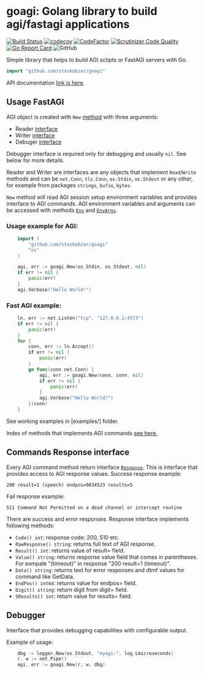 # goagi: Golang library to build agi/fastagi applications

[![Build Status](https://travis-ci.org/staskobzar/goagi.svg?branch=master)](https://travis-ci.org/staskobzar/goagi)
[![codecov](https://codecov.io/gh/staskobzar/goagi/branch/master/graph/badge.svg)](https://codecov.io/gh/staskobzar/goagi)
[![CodeFactor](https://www.codefactor.io/repository/github/staskobzar/goagi/badge)](https://www.codefactor.io/repository/github/staskobzar/goagi)
[![Scrutinizer Code Quality](https://scrutinizer-ci.com/g/staskobzar/goagi/badges/quality-score.png?b=master)](https://scrutinizer-ci.com/g/staskobzar/goagi/?branch=master)
[![Go Report Card](https://goreportcard.com/badge/github.com/staskobzar/goagi)](https://goreportcard.com/report/github.com/staskobzar/goagi)
![GitHub](https://img.shields.io/github/license/staskobzar/goagi)



Simple library that helps to build AGI sctipts or FastAGI servers with Go.
```go
import "github.com/staskobzar/goagi"
```

API documentation [link is here](docs/api.md).

## Usage FastAGI

AGI object is created with ```New``` [method](docs/api.md#func-new) with three arguments:
- Reader [interface](docs/api.md#type-reader)
- Writer [interface](docs/api.md#type-response)
- Debuger [interface](docs/api.md#type-debugger)

Debugger interface is required only for debugging and usually ```nil```. See below for more details.

Reader and Writer are interfaces are any objects that implement ```Read```/```Write``` methods
and can be ```net.Conn```, ```tls.Conn```, ```os.Stdin```, ```os.Stdout``` or any other,
for example from packages ```strings```, ```bufio```, ```bytes```.

```New``` method will read AGI session setup environment variables and provides interface
to AGI commands. AGI environment variables and arguments can be accessed with 
methods [```Env```](docs/api.md#func-agi-env) and [```EnvArgs```](docs/api.md#func-agi-envargs).

### Usage example for AGI:
```go
	import (
		"github.com/staskobzar/goagi"
		"os"
	)

	agi, err := goagi.New(os.Stdin, os.Stdout, nil)
	if err != nil {
		panic(err)
	}
	agi.Verbose("Hello World!")
```

### Fast AGI example:
```go
	ln, err := net.Listen("tcp", "127.0.0.1:4573")
	if err != nil {
		panic(err)
	}
	for {
		conn, err := ln.Accept()
		if err != nil {
			panic(err)
		}
		go func(conn net.Conn) {
			agi, err := goagi.New(conn, conn, nil)
			if err != nil {
				panic(err)
			}
			agi.Verbose("Hello World!")
		}(conn)
	}
```

See working examples in [examples/] folder.

Index of methods that implements AGI commands [see here.](docs/api.md)

## Commands Response interface

Every AGI command method return interface [```Response```](docs/api.md#type-response).
This is interface that provides access to AGI response values.
Success response example:
```
200 result=1 (speech) endpos=9834523 results=5
```
Fail response example:
```
511 Command Not Permitted on a dead channel or intercept routine
```
There are success  and error responses. 
Response interface implements following methods:

* ```Code() int```: response code: 200, 510 etc.
* ```RawResponse() string```: returns full text of AGI response.
* ```Result() int```: returns value of result= field.
* ```Value() string```: returns response value field that comes in parentheses. For exmpale "(timeout)" in response "200 result=1 (timeout)".
* ```Data() string```: returns text for error responses and dtmf values for command like GetData.
* ```EndPos() int64```: returns value for endpos= field.
* ```Digit() string```: return digit from digit= field.
* ```SResults() int```: return value for results= field.

## Debugger

Interface that provides debugging capabilities with configurable output.

Example of usage:

```go
	dbg := logger.New(os.Stdout, "myagi:", log.Lmicroseconds)
	r, w := net.Pipe()
	agi, err := goagi.New(r, w, dbg)
```
